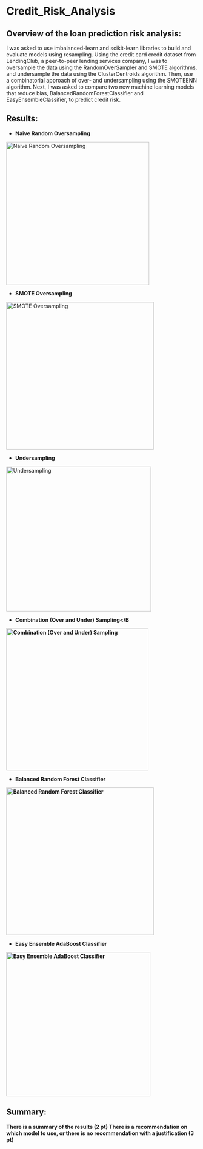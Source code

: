 # Credit_Risk_Analysis


## Overview of the loan prediction risk analysis:

I was asked to use imbalanced-learn and scikit-learn libraries to build and evaluate models using resampling. Using the credit card credit dataset from LendingClub, a peer-to-peer lending services company, I was to oversample the data using the RandomOverSampler and SMOTE algorithms, and undersample the data using the ClusterCentroids algorithm. Then, use a combinatorial approach of over- and undersampling using the SMOTEENN algorithm. Next, I was asked to compare two new machine learning models that reduce bias, BalancedRandomForestClassifier and EasyEnsembleClassifier, to predict credit risk.

## Results:

- <B> Naive Random Oversampling</B>

<img width="377" alt="Naive Random Oversampling" src="https://user-images.githubusercontent.com/82718969/136466010-1776c4ca-18a8-42e8-aeb5-da28d7d669dd.png">

- <B> SMOTE Oversampling</B>

<img width="389" alt="SMOTE Oversampling" src="https://user-images.githubusercontent.com/82718969/136466104-efd2c3e4-6d15-4e60-b86d-883454369b9a.png">

- <B> Undersampling</B>

<img width="382" alt="Undersampling" src="https://user-images.githubusercontent.com/82718969/136466147-e2b43e40-b900-4730-870b-85766b8e3b53.png">


- <B> Combination (Over and Under) Sampling</B
  
<img width="375" alt="Combination (Over and Under) Sampling" src="https://user-images.githubusercontent.com/82718969/136466225-db3f3e0d-b6db-43a4-856a-2d74285e0aa9.png">

  
- <B> Balanced Random Forest Classifier</B>
  
<img width="389" alt="Balanced Random Forest Classifier" src="https://user-images.githubusercontent.com/82718969/136466268-2dd05745-3fae-4b7d-a65f-95bfbdc5e587.png">

  
- <B> Easy Ensemble AdaBoost Classifier</B>
  
<img width="380" alt="Easy Ensemble AdaBoost Classifier" src="https://user-images.githubusercontent.com/82718969/136466768-1edd204e-e550-4053-b335-d6cffccbe9e9.png">
  

## Summary:

There is a summary of the results (2 pt)
There is a recommendation on which model to use, or there is no recommendation with a justification (3 pt)
